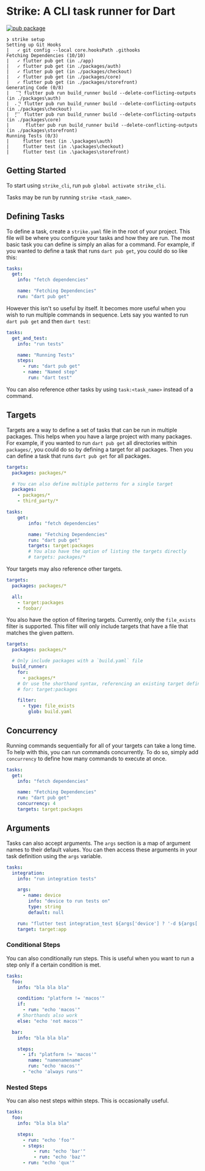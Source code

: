 # Strike: A CLI task runner for Dart

[![pub package](https://img.shields.io/pub/v/strike_cli.svg)](https://pub.dartlang.org/packages/strike_cli)

```
❯ strike setup
Setting up Git Hooks
|   ✓ git config --local core.hooksPath .githooks
Fetching Dependencies (10/10)
|   ✓ flutter pub get (in ./app)
|   ✓ flutter pub get (in ./packages/auth)
|   ✓ flutter pub get (in ./packages/checkout)
|   ✓ flutter pub get (in ./packages/core)
|   ✓ flutter pub get (in ./packages/storefront)
Generating Code (0/8)
|  ⠈⢙ flutter pub run build_runner build --delete-conflicting-outputs (in ./packages\auth)
|  ⠄⡙ flutter pub run build_runner build --delete-conflicting-outputs (in ./packages\checkout)
|  ⡋⠁ flutter pub run build_runner build --delete-conflicting-outputs (in ./packages\core)
|      flutter pub run build_runner build --delete-conflicting-outputs (in ./packages\storefront)
Running Tests (0/3)
|     flutter test (in .\packages\auth)
|     flutter test (in .\packages\checkout)
|     flutter test (in .\packages\storefront)
```

## Getting Started

To start using `strike_cli`, run `pub global activate strike_cli`.

Tasks may be run by running `strike <task_name>`.

## Defining Tasks

To define a task, create a `strike.yaml` file in the root of your project. This file will be where you configure your tasks and how they are run. The most basic task you can define is simply an alias for a command. For example, if you wanted to define a task that runs `dart pub get`, you could do so like this:

```yaml
tasks:
  get:
    info: "fetch dependencies"

    name: "Fetching Dependencies"
    run: "dart pub get"
```

However this isn't so useful by itself. It becomes more useful when you wish to run multiple commands in sequence. Lets say you wanted to run `dart pub get` and then `dart test`:

```yaml
tasks:
  get_and_test:
    info: "run tests"

    name: "Running Tests"
    steps:
      - run: "dart pub get"
      - name: "Named step"
        run: "dart test"
```

You can also reference other tasks by using `task:<task_name>` instead of a command.

## Targets

Targets are a way to define a set of tasks that can be run in multiple packages. This helps when you have a large project with many packages. For example, if you wanted to run `dart pub get` all directories within `packages/`, you could do so by defining a target for all packages. Then you can define a task that runs `dart pub get` for all packages.

```yaml
targets:
  packages: packages/*

  # You can also define multiple patterns for a single target
  packages:
    - packages/*
    - third_party/*

tasks:
    get:
        info: "fetch dependencies"

        name: "Fetching Dependencies"
        run: "dart pub get"
        targets: target:packages
        # You also have the option of listing the targets directly
        # targets: packages/*
```

Your targets may also reference other targets.

```yaml
targets:
  packages: packages/*

  all:
    - target:packages
    - foobar/
```

You also have the option of filtering targets. Currently, only the `file_exists` filter is supported. This filter will only include targets that have a file that matches the given pattern.

```yaml
targets:
  packages: packages/*

  # Only include packages with a `build.yaml` file
  build_runner:
    for:
      - packages/*
    # Or use the shorthand syntax, referencing an existing target definition
    # for: target:packages

    filter:
      - type: file_exists
        glob: build.yaml
```

## Concurrency

Running commands sequentially for all of your targets can take a long time. To help with this, you can run commands concurrently. To do so, simply add `concurrency` to define how many commands to execute at once.

```yaml
tasks:
  get:
    info: "fetch dependencies"

    name: "Fetching Dependencies"
    run: "dart pub get"
    concurrency: 4
    targets: target:packages
```

## Arguments

Tasks can also accept arguments. The `args` section is a map of argument names to their default values. You can then access these arguments in your task definition using the `args` variable.

```yaml
tasks:
  integration:
    info: "run integration tests"

    args:
      - name: device
        info: "device to run tests on"
        type: string
        default: null

    run: "flutter test integration_test ${args['device'] ? '-d ${args['device']}' : ''}"
    target: target:app
```

### Conditional Steps

You can also conditionally run steps. This is useful when you want to run a step only if a certain condition is met.

```yaml
tasks:
  foo:
    info: "bla bla bla"

    condition: "platform != 'macos'"
    if:
      - run: "echo 'macos'"
    # Shorthands also work
    else: "echo 'not macos'"

  bar:
    info: "bla bla bla"

    steps:
      - if: "platform != 'macos'"
        name: "namenamename"
        run: "echo 'macos'"
      - "echo 'always runs'"
```

### Nested Steps

You can also nest steps within steps. This is occasionally useful.

```yaml
tasks:
  foo:
    info: "bla bla bla"

    steps:
      - run: "echo 'foo'"
      - steps:
          - run: "echo 'bar'"
          - run: "echo 'baz'"
      - run: "echo 'qux'"
```
